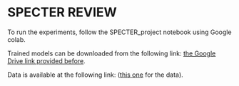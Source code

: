 
# SPECTER REVIEW
To run the experiments, follow the SPECTER_project notebook using Google colab.

Trained models can be downloaded from the following link: [the Google Drive link provided before](https://drive.google.com/drive/folders/14NAz5m6pOUlWq-kf5nGq7LWWSEhJzqOs?usp=share_link).

Data is available at the following link:  ([this one](https://drive.google.com/drive/folders/1Tlh55ElWXjtDc5Dsgm8qLhh9BEtEn4sw?usp=share_link) for the data).
